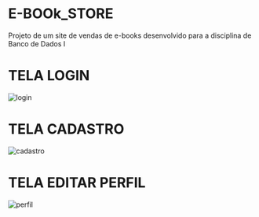 # E-BOOk_STORE
Projeto de um site de vendas de e-books desenvolvido para a disciplina de Banco de Dados I

# TELA LOGIN
![login](https://user-images.githubusercontent.com/87345751/204150680-f40023f6-a8ca-479b-a6ce-9dbcef2270bd.PNG)

# TELA CADASTRO
![cadastro](https://user-images.githubusercontent.com/87345751/204150727-e238a004-b3c1-4a50-9690-490f07dab24b.PNG)

# TELA EDITAR PERFIL
![perfil](https://user-images.githubusercontent.com/87345751/204150723-4f936e03-2fad-4387-a6e8-abaf60e41877.PNG)
